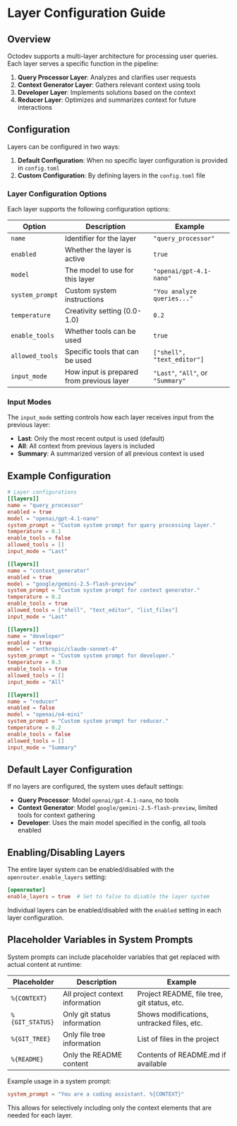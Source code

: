 # Layer Configuration Guide

## Overview

Octodev supports a multi-layer architecture for processing user queries. Each layer serves a specific function in the pipeline:

1. **Query Processor Layer**: Analyzes and clarifies user requests
2. **Context Generator Layer**: Gathers relevant context using tools
3. **Developer Layer**: Implements solutions based on the context
4. **Reducer Layer**: Optimizes and summarizes context for future interactions

## Configuration

Layers can be configured in two ways:

1. **Default Configuration**: When no specific layer configuration is provided in `config.toml`
2. **Custom Configuration**: By defining layers in the `config.toml` file

### Layer Configuration Options

Each layer supports the following configuration options:

| Option | Description | Example |
|--------|-------------|--------|
| `name` | Identifier for the layer | `"query_processor"` |
| `enabled` | Whether the layer is active | `true` |
| `model` | The model to use for this layer | `"openai/gpt-4.1-nano"` |
| `system_prompt` | Custom system instructions | `"You analyze queries..."` |
| `temperature` | Creativity setting (0.0-1.0) | `0.2` |
| `enable_tools` | Whether tools can be used | `true` |
| `allowed_tools` | Specific tools that can be used | `["shell", "text_editor"]` |
| `input_mode` | How input is prepared from previous layer | `"Last"`, `"All"`, or `"Summary"` |

### Input Modes

The `input_mode` setting controls how each layer receives input from the previous layer:

- **Last**: Only the most recent output is used (default)
- **All**: All context from previous layers is included
- **Summary**: A summarized version of all previous context is used

## Example Configuration

```toml
# Layer configurations 
[[layers]]
name = "query_processor"
enabled = true
model = "openai/gpt-4.1-nano"
system_prompt = "Custom system prompt for query processing layer."
temperature = 0.1
enable_tools = false
allowed_tools = []
input_mode = "Last"

[[layers]]
name = "context_generator"
enabled = true
model = "google/gemini-2.5-flash-preview"
system_prompt = "Custom system prompt for context generator."
temperature = 0.2
enable_tools = true
allowed_tools = ["shell", "text_editor", "list_files"]
input_mode = "Last"

[[layers]]
name = "developer"
enabled = true
model = "anthropic/claude-sonnet-4"
system_prompt = "Custom system prompt for developer."
temperature = 0.3
enable_tools = true
allowed_tools = []
input_mode = "All"

[[layers]]
name = "reducer"
enabled = false
model = "openai/o4-mini"
system_prompt = "Custom system prompt for reducer."
temperature = 0.2
enable_tools = false
allowed_tools = []
input_mode = "Summary"
```

## Default Layer Configuration

If no layers are configured, the system uses default settings:

- **Query Processor**: Model `openai/gpt-4.1-nano`, no tools
- **Context Generator**: Model `google/gemini-2.5-flash-preview`, limited tools for context gathering
- **Developer**: Uses the main model specified in the config, all tools enabled

## Enabling/Disabling Layers

The entire layer system can be enabled/disabled with the `openrouter.enable_layers` setting:

```toml
[openrouter]
enable_layers = true  # Set to false to disable the layer system
```

Individual layers can be enabled/disabled with the `enabled` setting in each layer configuration.

## Placeholder Variables in System Prompts

System prompts can include placeholder variables that get replaced with actual content at runtime:

| Placeholder | Description | Example |
|-------------|-------------|--------|
| `%{CONTEXT}` | All project context information | Project README, file tree, git status, etc. |
| `%{GIT_STATUS}` | Only git status information | Shows modifications, untracked files, etc. |
| `%{GIT_TREE}` | Only file tree information | List of files in the project |
| `%{README}` | Only the README content | Contents of README.md if available |

Example usage in a system prompt:

```toml
system_prompt = "You are a coding assistant. %{CONTEXT}"
```

This allows for selectively including only the context elements that are needed for each layer.